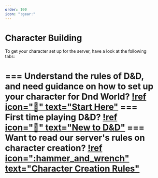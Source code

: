 ```yaml
---
order: 100
icon: ":gear:"
---
```

# Character Building

To get your character set up for the server, have a look at the following tabs:

=== Understand the rules of D&D, and need guidance on how to set up your character for Dnd World?
[!ref icon=":wave:" text="Start Here"](start-here.md)
=== First time playing D&D?
[!ref icon=":beginner:" text="New to D&D"](new-to-dnd.md)
=== Want to read our server's rules on character creation?
[!ref icon=":hammer_and_wrench" text="Character Creation Rules"](cc-rules.md)
===
